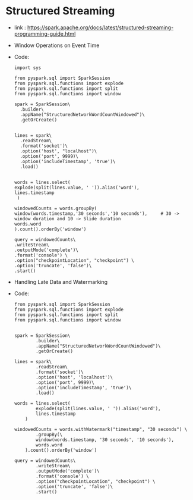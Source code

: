 # Structured Streaming

- link : https://spark.apache.org/docs/latest/structured-streaming-programming-guide.html

- Window Operations on Event Time

- Code:

      import sys

      from pyspark.sql import SparkSession
      from pyspark.sql.functions import explode
      from pyspark.sql.functions import split
      from pyspark.sql.functions import window

      spark = SparkSession\
        .builder\
        .appName("StructuredNetworkWordCountWindowed")\
        .getOrCreate()


      lines = spark\
        .readStream\
        .format('socket')\
        .option('host', "localhost")\
        .option('port', 9999)\
        .option('includeTimestamp', 'true')\
        .load()


      words = lines.select(
      explode(split(lines.value, ' ')).alias('word'),
      lines.timestamp
       )

      windowedCounts = words.groupBy(
      window(words.timestamp,'30 seconds','10 seconds'),     # 30 -> window duration and 10 -> Slide duration
      words.word
      ).count().orderBy('window')

      query = windowedCounts\
      .writeStream\
      .outputMode('complete')\
      .format('console') \
      .option("checkpointLocation", "checkpoint") \
      .option('truncate', 'false')\
      .start()

- Handling Late Data and Watermarking

- Code:


      from pyspark.sql import SparkSession
      from pyspark.sql.functions import explode
      from pyspark.sql.functions import split
      from pyspark.sql.functions import window


      spark = SparkSession\
              .builder\
              .appName("StructuredNetworkWordCountWindowed")\
              .getOrCreate()

      lines = spark\
              .readStream\
              .format('socket')\
              .option('host', 'localhost')\
              .option('port', 9999)\
              .option('includeTimestamp', 'true')\
              .load()

      words = lines.select(
              explode(split(lines.value, ' ')).alias('word'),
              lines.timestamp
          )

      windowedCounts = words.withWatermark("timestamp", "30 seconds") \
              .groupBy(\
              window(words.timestamp, '30 seconds', '10 seconds'),
              words.word
          ).count().orderBy('window')

      query = windowedCounts\
              .writeStream\
              .outputMode('complete')\
              .format('console') \
              .option("checkpointLocation", "checkpoint") \
              .option('truncate', 'false')\
              .start()
